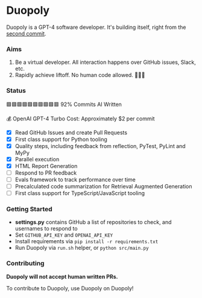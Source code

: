 # Duopoly

Duopoly is a GPT-4 software developer. It's building itself, right from
the [second commit](https://github.com/reitzensteinm/duopoly/commit/7646e1be5a281e87d58ea995f694bf39d247d264).

### Aims

1) Be a virtual developer. All interaction happens over GitHub issues, Slack, etc.
2) Rapidly achieve liftoff. No human code allowed. 🚀🚀🚀

### Status

🟩🟩🟩🟩🟩🟩🟩🟩🟩🟥 92% Commits AI Written

💰 OpenAI GPT-4 Turbo Cost: Approximately $2 per commit

- [x] Read GitHub Issues and create Pull Requests
- [x] First class support for Python tooling
- [x] Quality steps, including feedback from reflection, PyTest, PyLint and MyPy
- [x] Parallel execution
- [x] HTML Report Generation
- [ ] Respond to PR feedback
- [ ] Evals framework to track performance over time
- [ ] Precalculated code summarization for Retrieval Augmented Generation
- [ ] First class support for TypeScript/JavaScript tooling

### Getting Started

* **settings.py** contains GitHub a list of repositories to check, and usernames to respond to
* Set ```GITHUB_API_KEY``` and ```OPENAI_API_KEY```
* Install requirements via ```pip install -r requirements.txt```
* Run Duopoly via ```run.sh``` helper, or ```python src/main.py```

### Contributing

**Duopoly will not accept human written PRs.**

To contribute to Duopoly, use Duopoly on Duopoly!